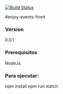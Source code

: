 
[![Build Status](https://travis-ci.org/arq1nnySu/enjoy-events-front.svg)](https://travis-ci.org/arq1nnySu/enjoy-events-front)

#enjoy-events-front

### Version
0.0.1

### Prerequisitos

NodeJs

### Para ejecutar:
npm install
npm run watch
